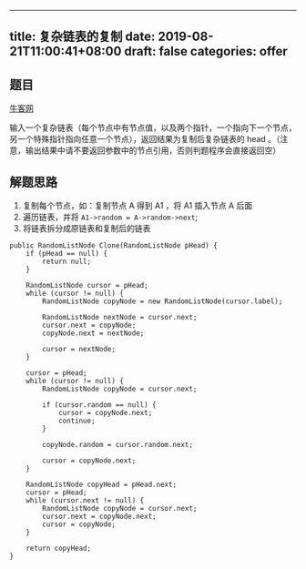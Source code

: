 
---
title: 复杂链表的复制
date: 2019-08-21T11:00:41+08:00
draft: false
categories: offer
---


## 题目

[牛客网](https://www.nowcoder.com/practice/f836b2c43afc4b35ad6adc41ec941dba?tpId=13&tqId=11178&rp=1&ru=%2Fta%2Fcoding-interviews&qru=%2Fta%2Fcoding-interviews%2Fquestion-ranking&tPage=2)

输入一个复杂链表（每个节点中有节点值，以及两个指针，一个指向下一个节点，另一个特殊指针指向任意一个节点），返回结果为复制后复杂链表的 head 。（注意，输出结果中请不要返回参数中的节点引用，否则判题程序会直接返回空）


## 解题思路


  1. 复制每个节点，如：复制节点 A 得到 A1 ，将 A1 插入节点 A 后面
  2. 遍历链表，并将 `A1->random = A->random->next`;
  3. 将链表拆分成原链表和复制后的链表

```
public RandomListNode Clone(RandomListNode pHead) {
    if (pHead == null) {
        return null;
    }

    RandomListNode cursor = pHead;
    while (cursor != null) {
        RandomListNode copyNode = new RandomListNode(cursor.label);

        RandomListNode nextNode = cursor.next;
        cursor.next = copyNode;
        copyNode.next = nextNode;

        cursor = nextNode;
    }

    cursor = pHead;
    while (cursor != null) {
        RandomListNode copyNode = cursor.next;

        if (cursor.random == null) {
            cursor = copyNode.next;
            continue;
        }

        copyNode.random = cursor.random.next;

        cursor = copyNode.next;
    }

    RandomListNode copyHead = pHead.next;
    cursor = pHead;
    while (cursor.next != null) {
        RandomListNode copyNode = cursor.next;
        cursor.next = copyNode.next;
        cursor = copyNode;
    }

    return copyHead;
}
```
